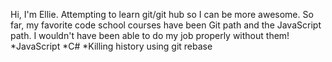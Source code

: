 Hi, I'm Ellie. Attempting to learn git/git hub so I can be more awesome. So far, my favorite code school courses have been Git path and the JavaScript path. I wouldn't have been able to do my job properly without them!
*JavaScript
*C#
*Killing history using git rebase